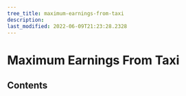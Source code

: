```yaml
---
tree_title: maximum-earnings-from-taxi
description: 
last_modified: 2022-06-09T21:23:28.2328
---
```


# Maximum Earnings From Taxi

## Contents
